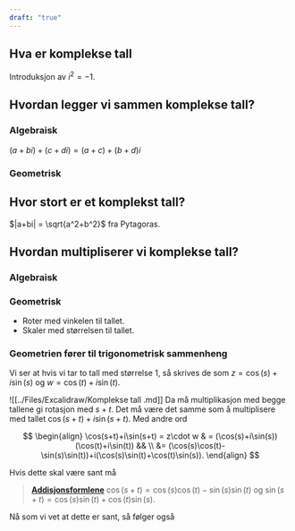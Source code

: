 ```yaml
---
draft: "true"
---
```

## Hva er komplekse tall

Introduksjon av $i^2 = -1$.

## Hvordan legger vi sammen komplekse tall?

### Algebraisk

$(a+bi)+(c+di) = (a+c)+(b+d)i$

### Geometrisk

## Hvor stort er et komplekst tall? 

$|a+bi|  = \sqrt{a^2+b^2}$ fra Pytagoras.

## Hvordan multipliserer vi komplekse tall?

### Algebraisk

### Geometrisk

- Roter med vinkelen til tallet.
- Skaler med størrelsen til tallet. 

### Geometrien fører til trigonometrisk sammenheng

Vi ser at hvis vi tar to tall med størrelse $1$, så skrives de som $z = \cos(s)+i\sin(s)$ og $w = \cos(t)+i\sin(t)$.

![[../Files/Excalidraw/Komplekse tall .md]]
Da må multiplikasjon med begge tallene gi rotasjon med $s+t$. Det må være det samme som å multiplisere med tallet $\cos(s+t)+i\sin(s+t)$. Med andre ord

$$
\begin{align} 
  \cos(s+t)+i\sin(s+t) = z\cdot w & = (\cos(s)+i\sin(s))(\cos(t)+i\sin(t)) && \\
  &= (\cos(s)\cos(t)-\sin(s)\sin(t))+i(\cos(s)\sin(t)+\cos(t)\sin(s)).
\end{align} 
$$

Hvis dette skal være sant må

> **[Addisjonsformlene](Kapittel%200%20-%20innledende%20kapittel/0.2%20Trigonometri/Trigonometri.md#Identiteter)**
> $\cos(s+t) = \cos(s)\cos(t)-\sin(s)\sin(t)$
> og
> $\sin(s+t) = \cos(s)\sin(t)+\cos (t)\sin(s)$.

Nå som vi vet at dette er sant, så følger også 

